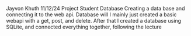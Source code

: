 Jayvon Khuth
11/12/24
Project Student Database
Creating a data base and connecting it to the web api. Database will I mainly just created a basic webapi with a get, post, and delete. After that I created a database using SQLite, and connected everything together, following the lecture
